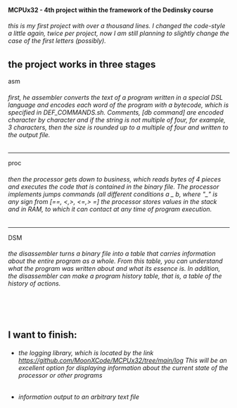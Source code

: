 #### MCPUx32 - 4th project within the framework of the Dedinsky course<br/>

###### this is my first project with over a thousand lines. I changed the code-style a little again, twice per project, now I am still planning to slightly change the case of the first letters (possibly).<br/>

the project works in three stages   
 ------  
asm<br/>
###### first, he assembler converts the text of a program written in a special DSL language and encodes each word of the program with a bytecode, which is specified in DEF_COMMANDS.sh. Comments, [db command] are encoded character by character and if the string is not multiple of four, for example, 3 characters, then the size is rounded up to a multiple of four and written to the output file.
 -------  
proc  
###### then the processor gets down to business, which reads bytes of 4 pieces and executes the code that is contained in the binary file. The processor implements jumps commands (all different conditions a _ b, where "_" is any sign from \[==, <,>, <=,> =\] the processor stores values in the stack and in RAM, to which it can contact at any time of program execution.  
  -------  
DSM  
###### the disassembler turns a binary file into a table that carries information about the entire program as a whole. From this table, you can understand what the program was written about and what its essence is. In addition, the disassembler can make a program history table, that is, a table of the history of actions.
 
<br/>
<br/>

## I want to finish:
* ###### the logging library, which is located by the link https://github.com/MoonXCode/MCPUx32/tree/main/log This will be an excellent option for displaying information about the current state of the processor or other programs
* ###### information output to an arbitrary text file
